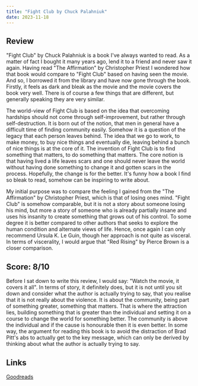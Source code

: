 ```yaml
---
title: "Fight Club by Chuck Palahniuk"
date: 2023-11-18
---
```

## Review
"Fight Club" by Chuck Palahniuk is a book I've always wanted to read. As a matter of fact I bought it many years ago, lend it to a friend and never saw it again. Having read "The Affirmation" by Christopher Priest I wondered how that book would compare to "Fight Club" based on having seen the movie. And so, I borrowed it from the library and have now gone through the book. Firstly, it feels as dark and bleak as the movie and the movie covers the book very well. There is of course a few things that are different, but generally speaking they are very similar.

The world-view of Fight Club is based on the idea that overcoming hardships should not come through self-improvement, but rather through self-destruction. It is born out of the notion, that men in general have a difficult time of finding community easily. Somehow it is a question of the legacy that each person leaves behind. The idea that we go to work, to make money, to buy nice things and eventually die, leaving behind a bunch of nice things is at the core of it. The invention of Fight Club is to find something that matters, to do something that matters. The core notion is that having lived a life leaves scars and one should never leave the world without having done something to change it and gotten scars in the process. Hopefully, the change is for the better. It's funny how a book I find so bleak to read, somehow can be inspiring to write about.

My initial purpose was to compare the feeling I gained from the "The Affirmation" by Christopher Priest, which is that of losing ones mind. "Fight Club" is somehow comparable, but it is not a story about someone losing his mind, but more a story of someone who is already partially insane and uses his insanity to create something that grows out of his control. To some degree it is better compared to other authors that seeks to explore the human condition and alternate views of life. Hence, once again I can only recommend Ursula K. Le Guin, though her approach is not quite as visceral. In terms of viscerality, I would argue that "Red Rising" by Pierce Brown is a closer comparison.

## Score: 8/10
Before I sat down to write this review, I would say: "Watch the movie, it covers it all". In terms of story, it definitely does, but it is not until you sit down and consider what the author is actually trying to say, that you realise that it is not really about the violence. It is about the community, being part of something greater, something that matters. That is where the attraction lies, building something that is greater than the individual and setting it on a course to change the world for something better. The community is above the individual and if the cause is honourable then it is even better. In some way, the argument for reading this book is to avoid the distraction of Brad Pitt's abs to actually get to the key message, which can only be derived by thinking about what the author is actually trying to say.

## Links
[Goodreads](https://www.goodreads.com/en/book/show/36236124)